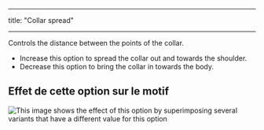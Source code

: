- - -
title: "Collar spread"
- - -

Controls the distance between the points of the collar.

- Increase this option to spread the collar out and towards the shoulder.
- Decrease this option to bring the collar in towards the body.

## Effet de cette option sur le motif

![This image shows the effect of this option by superimposing several variants that have a different value for this option](carlita_collarspread_sample.svg "Effect of this option on the pattern")
